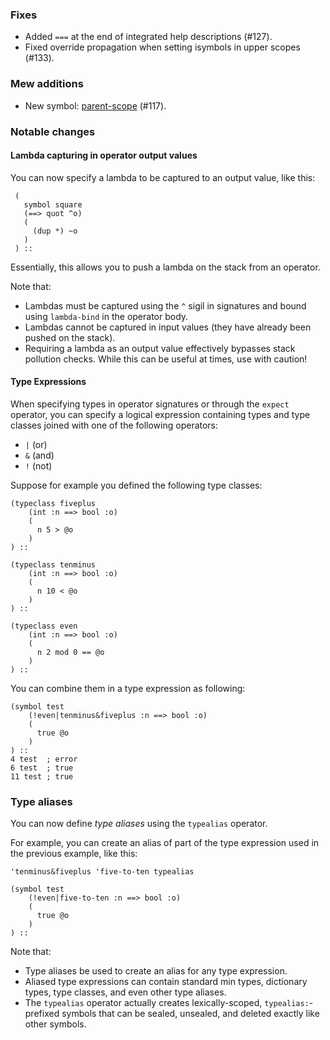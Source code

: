 
### Fixes

* Added `===` at the end of integrated help descriptions (#127).
* Fixed override propagation when setting isymbols in upper scopes (#133).

### Mew additions
 
* New symbol: [parent-scope](https://min-lang.org/reference-lang/#op-parent-scope) (#117).

### Notable changes

#### Lambda capturing in operator output values

You can now specify a lambda to be captured to an output value, like this:

     (
       symbol square
       (==> quot ^o)
       (
         (dup *) ~o
       )
     ) ::
     
Essentially, this allows you to push a lambda on the stack from an operator.

Note that:

* Lambdas must be captured using the `^` sigil in signatures and bound using `lambda-bind` in the operator body.
* Lambdas cannot be captured in input values (they have already been pushed on the stack).
* Requiring a lambda as an output value effectively bypasses stack pollution checks. While this can be useful at times, use with caution!

#### Type Expressions

When specifying types in operator signatures or through the `expect` operator, you can specify a logical expression containing types and type classes joined with one of the following operators:

* `|` (or)
* `&` (and)
* `!` (not)

Suppose for example you defined the following type classes:

```
(typeclass fiveplus
    (int :n ==> bool :o)
    (
      n 5 > @o
    )
) ::

(typeclass tenminus
    (int :n ==> bool :o)
    (
      n 10 < @o
    )
) ::

(typeclass even
    (int :n ==> bool :o)
    (
      n 2 mod 0 == @o
    )
) ::
```

You can combine them in a type expression as following:

```
(symbol test
    (!even|tenminus&fiveplus :n ==> bool :o)
    (
      true @o
    )
) ::
4 test  ; error
6 test  ; true
11 test ; true 
```

### Type aliases

You can now define  *type aliases* using the `typealias` operator.

For example, you can create an alias of part of the type expression used in the previous example, like this:

```
'tenminus&fiveplus 'five-to-ten typealias

(symbol test
    (!even|five-to-ten :n ==> bool :o)
    (
      true @o
    )
) ::
```

Note that:
* Type aliases be used to create an alias for any type expression.
* Aliased type expressions can contain standard min types, dictionary types, type classes, and even other type aliases.
* The `typealias` operator actually creates lexically-scoped, `typealias:`-prefixed symbols that can be sealed, unsealed, and deleted exactly like other symbols.

